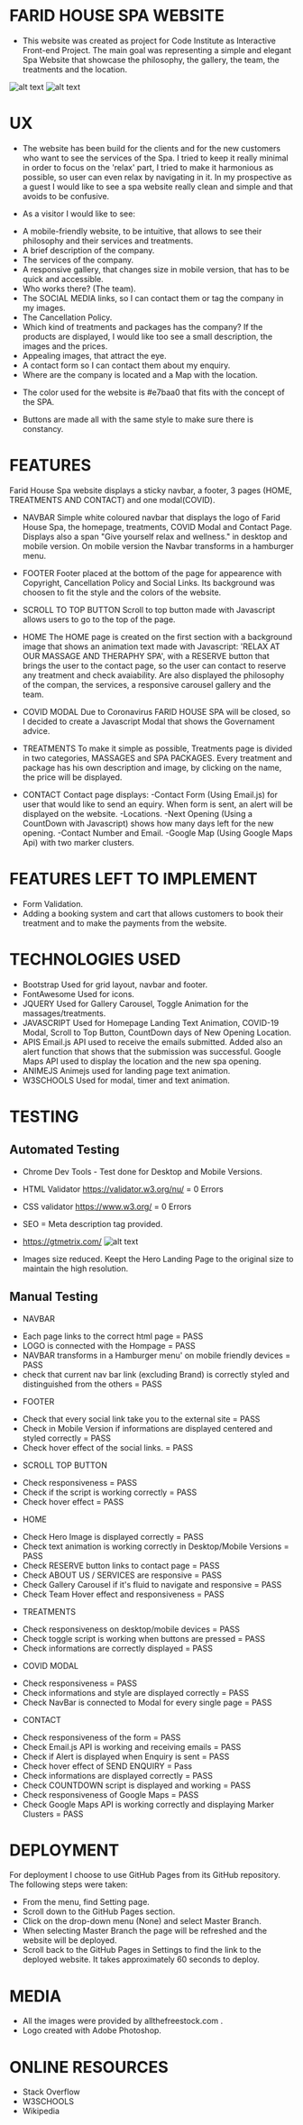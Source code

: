 

# FARID HOUSE SPA WEBSITE

* This website was created as project for Code Institute as Interactive Front-end Project.
The main goal was representing a simple and elegant Spa Website that showcase the philosophy, the gallery, the team, the treatments and the location.


![alt text](https://imgur.com/JPQknBK)
![alt text](https://imgur.com/wXkr6AG)



# UX 

* The website has been build for the clients and for the new customers who want to see the services of the Spa.
I tried to keep it really minimal in order to focus on the 'relax' part, I tried to make it harmonious as possible, so user can even relax by navigating in it.
In my prospective as a guest I would like to see a spa website really clean and simple and that avoids to be confusive.

* As a visitor I would like to see:
- A mobile-friendly website, to be intuitive, that allows to see their philosophy and their services and treatments. 
- A brief description of the company. 
- The services of the company.
- A responsive gallery, that changes size in mobile version, that has to be quick and accessible.
- Who works there? (The team).
- The SOCIAL MEDIA links, so I can contact them or tag the company in my images.
- The Cancellation Policy.
- Which kind of treatments and packages has the company? If the products are displayed, I would like too see a small description, the images and the prices.
- Appealing images, that attract the eye.
- A contact form so I can contact them about my enquiry. 
- Where are the company is located and a Map with the location.

* The color used for the website is #e7baa0 that fits with the concept of the SPA.

* Buttons are made all with the same style to make sure there is constancy.


# FEATURES

Farid House Spa website displays a sticky navbar, a footer, 3 pages (HOME, TREATMENTS AND CONTACT) and one modal(COVID).

* NAVBAR
Simple white coloured navbar that displays the logo of Farid House Spa, the homepage, treatments, COVID Modal and Contact Page. 
Displays also a span "Give yourself relax and wellness." in desktop and mobile version.
On mobile version the Navbar transforms in a hamburger menu.

* FOOTER 
Footer placed at the bottom of the page for appearence with Copyright, Cancellation Policy and Social Links. 
Its background was choosen to fit the style and the colors of the website.

* SCROLL TO TOP BUTTON
Scroll to top button made with Javascript allows users to go to the top of the page.

* HOME
The HOME page is created on the first section with a background image that shows an animation text made with Javascript: 'RELAX AT OUR MASSAGE AND THERAPHY SPA', with a RESERVE button that brings the user to the contact page, so the user can contact to reserve any treatment and check avaiability.
Are also displayed the philosophy of the compan, the services, a responsive carousel gallery and the team.

* COVID MODAL
Due to Coronavirus FARID HOUSE SPA will be closed, so I decided to create a Javascript Modal that shows the Governament advice. 

* TREATMENTS 
To make it simple as possible, Treatments page is divided in two categories, MASSAGES and SPA PACKAGES.
Every treatment and package has his own description and image, by clicking on the name, the price will be displayed. 
 

* CONTACT 
Contact page displays: 
-Contact Form (Using Email.js) for user that would like to send an equiry. When form is sent, an alert will be displayed on the website.
-Locations.
-Next Opening (Using a CountDown with Javascript) shows how many days left for the new opening.
-Contact Number and Email.
-Google Map (Using Google Maps Api) with two marker clusters.

# FEATURES LEFT TO IMPLEMENT

* Form Validation.
* Adding a booking system and cart that allows customers to book their treatment and to make the payments from the website.



# TECHNOLOGIES USED 

* Bootstrap
Used for grid layout, navbar and footer.
* FontAwesome
Used for icons.
* JQUERY
Used for Gallery Carousel, Toggle Animation for the massages/treatments.
* JAVASCRIPT
Used for Homepage Landing Text Animation, COVID-19 Modal, Scroll to Top Button, CountDown days of New Opening Location.
* APIS 
Email.js API used to receive the emails submitted. Added also an alert function that shows that the submission was successful. 
Google Maps API used to display the location and the new spa opening.
* ANIMEJS
Animejs used for landing page text animation.
* W3SCHOOLS 
Used for modal, timer and text animation.



# TESTING 

## Automated Testing 
* Chrome Dev Tools - Test done for Desktop and Mobile Versions.
* HTML Validator https://validator.w3.org/nu/ = 0 Errors
* CSS validator https://www.w3.org/  = 0 Errors 
* SEO = Meta description tag provided. 
* https://gtmetrix.com/
 ![alt text](https://img.techpowerup.org/200710/faridperformance.png)

* Images size reduced. Keept the Hero Landing Page to the original size to maintain the high resolution.


## Manual Testing 

* NAVBAR 
- Each page links to the correct html page = PASS
- LOGO is connected with the Hompage = PASS
- NAVBAR transforms in a Hamburger menu' on mobile friendly devices = PASS
- check that current nav bar link (excluding Brand) is correctly styled and distinguished from the others = PASS

* FOOTER
- Check that every social link take you to the external site = PASS
- Check in Mobile Version if informations are displayed centered and styled correctly = PASS
- Check hover effect of the social links. = PASS


* SCROLL TOP BUTTON
- Check responsiveness = PASS
- Check if the script is working correctly = PASS
- Check hover effect = PASS


* HOME 
- Check Hero Image is displayed correctly = PASS
- Check text animation is working correctly in Desktop/Mobile Versions = PASS
- Check RESERVE button links to contact page = PASS
- Check ABOUT US / SERVICES are responsive = PASS 
- Check Gallery Carousel if it's fluid to navigate and responsive = PASS
- Check Team Hover effect and responsiveness = PASS 


* TREATMENTS 
- Check responsiveness on desktop/mobile devices = PASS
- Check toggle script is working when buttons are pressed = PASS 
- Check informations are correctly displayed = PASS


* COVID MODAL
- Check responsiveness = PASS
- Check informations and style are displayed correctly = PASS
- Check NavBar is connected to Modal for every single page = PASS


* CONTACT 
- Check responsiveness of the form = PASS
- Check Email.js API is working and receiving emails = PASS
- Check if Alert is displayed when Enquiry is sent = PASS
- Check hover effect of SEND ENQUIRY = Pass
- Check informations are displayed correctly = PASS 
- Check COUNTDOWN script is displayed and working = PASS
- Check responsiveness of Google Maps = PASS
- Check Google Maps API is working correctly and displaying Marker Clusters = PASS 



# DEPLOYMENT

For deployment I choose to use GitHub Pages from its GitHub repository.
The following steps were taken:
- From the menu, find Setting page.
- Scroll down to the GitHub Pages section.
- Click on the drop-down menu (None) and select Master Branch.
- When selecting Master Branch the page will be refreshed and the website will be deployed.
- Scroll back to the GitHub Pages in Settings to find the link to the deployed website. It takes approximately 60 seconds to deploy.



# MEDIA

* All the images were provided by allthefreestock.com .
* Logo created with Adobe Photoshop. 



# ONLINE RESOURCES

* Stack Overflow
* W3SCHOOLS
* Wikipedia 
